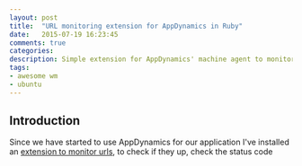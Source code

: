 ```yaml
---
layout: post
title:  "URL monitoring extension for AppDynamics in Ruby"
date:   2015-07-19 16:23:45
comments: true
categories:
description: Simple extension for AppDynamics' machine agent to monitor URL's written in Ruby. 
tags: 
- awesome wm
- ubuntu
---
```


## Introduction

Since we have started to use AppDynamics for our application I've installed an [extension to monitor urls](http://community.appdynamics.com/t5/eXchange-Community-AppDynamics/Url-Monitoring-Extension/idi-p/7992), to check if they up, check the status code